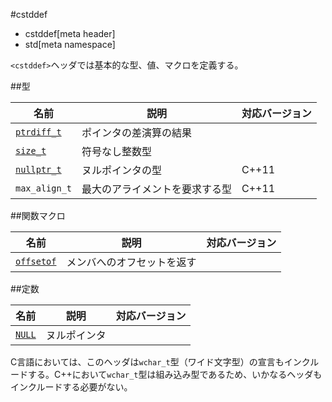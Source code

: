 #cstddef
* cstddef[meta header]
* std[meta namespace]

`<cstddef>`ヘッダでは基本的な型、値、マクロを定義する。

##型

| 名前 | 説明 | 対応バージョン |
|---------------------------------------|------------------------|-------|
| [`ptrdiff_t`](./cstddef/ptrdiff_t.md) | ポインタの差演算の結果 | |
| [`size_t`](./cstddef/size_t.md)       | 符号なし整数型         | |
| [`nullptr_t`](./cstddef/nullptr_t.md) | ヌルポインタの型       | C++11 |
| `max_align_t`                         | 最大のアライメントを要求する型 | C++11 |


##関数マクロ

| 名前 | 説明 | 対応バージョン |
|-------------------------------------|----------------------------|-------|
| [`offsetof`](./cstddef/offsetof.md) | メンバへのオフセットを返す | |


##定数

| 名前 | 説明 | 対応バージョン |
|-----------------------------|--------------|-------|
| [`NULL`](./cstddef/null.md) | ヌルポインタ | |


C言語においては、このヘッダは`wchar_t`型（ワイド文字型）の宣言もインクルードする。C++において`wchar_t`型は組み込み型であるため、いかなるヘッダもインクルードする必要がない。



